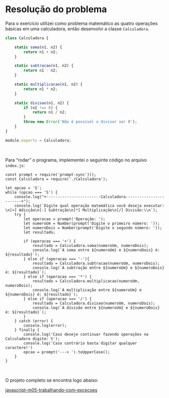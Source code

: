 # Resolução do problema

Para o exercício utilizei como problema matemático as quatro operações básicas em uma calculadora, então desenvolvi a classe `Calculadora`.

```jsx
class Calculadora {

    static soma(n1, n2) {
        return n1 + n2;
    }

    static subtracao(n1, n2) {
        return n1 - n2;
    }

    static multiplicacao(n1, n2) {
        return n1 * n2;
    }

    static divisao(n1, n2) {
        if (n2 !== 0) {
            return n1 / n2;
        } 
        throw new Error('Não é possível o divisor ser 0');
    }
}

module.exports = Calculadora;
```

<br>

Para “rodar” o programa, implementei o seguinte código no arquivo `index.js`:

```,jsx
const prompt = require('prompt-sync')();
const Calculadora = require('./Calculadora');

let opcao = 'S';
while (opcao === 'S') {
    console.log("+------------------------Calculadora------------------------+");
    console.log(`Digite qual operação matemática você deseja executar: \n[+] Adicção\n[-] Subtração\n[*] Multiplicação\n[/] Divisão:\\n`);
    try {
        let operacao = prompt('Operação: ');
        let numeroUm = Number(prompt('Digite o primeiro número: '));
        let numeroDois = Number(prompt('Digite o segundo número: '));
        let resultado;

        if (operacao === '+') {
            resultado = Calculadora.soma(numeroUm, numeroDois);
            console.log(`A soma entre ${numeroUm} e ${numeroDois} é: ${resultado}`);
        } else if (operacao === '-'){
            resultado = Calculadora.subtracao(numeroUm, numeroDois);
            console.log(`A subtração entre ${numeroUm} e ${numeroDois} é: ${resultado}`);
        } else if (operacao === '*') {
            resultado = Calculadora.multiplicacao(numeroUm, numeroDois);
            console.log(`A multiplicação entre ${numeroUm} e ${numeroDois} é: ${resultado}`);
        } else if (operacao === '/') {
            resultado = Calculadora.divisao(numeroUm, numeroDois);
            console.log(`A divisão entre ${numeroUm} e ${numeroDois} é: ${resultado}`);
        }
    } catch (error) {
        console.log(error);
    } finally {
        console.log('Caso deseje continuar fazendo operações na Calculadora digite: S');
        console.log('Caso contrário basta digitar qualquer caractere!')
        opcao = prompt('---> ').toUpperCase();
    }
}
```

<br>

O projeto completo se encontra logo abaixo:

[javascript-m05-trabalhando-com-excecoes]()
